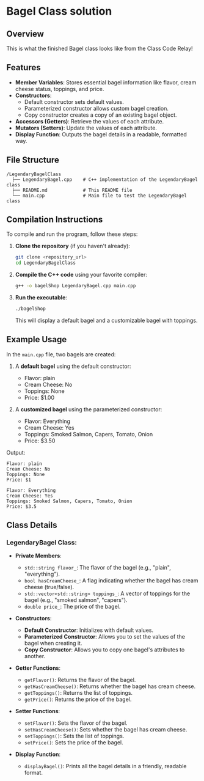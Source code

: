 # Bagel Class solution

## Overview

This is what the finished Bagel class looks like from the Class Code Relay!

## Features

- **Member Variables**: Stores essential bagel information like flavor, cream cheese status, toppings, and price.
- **Constructors**: 
  - Default constructor sets default values.
  - Parameterized constructor allows custom bagel creation.
  - Copy constructor creates a copy of an existing bagel object.
- **Accessors (Getters)**: Retrieve the values of each attribute.
- **Mutators (Setters)**: Update the values of each attribute.
- **Display Function**: Outputs the bagel details in a readable, formatted way.

## File Structure

```
/LegendaryBagelClass
  ├── LegendaryBagel.cpp    # C++ implementation of the LegendaryBagel class
  ├── README.md             # This README file
  └── main.cpp              # Main file to test the LegendaryBagel class
```

## Compilation Instructions

To compile and run the program, follow these steps:

1. **Clone the repository** (if you haven't already):

   ```bash
   git clone <repository_url>
   cd LegendaryBagelClass
   ```

2. **Compile the C++ code** using your favorite compiler:

   ```bash
   g++ -o bagelShop LegendaryBagel.cpp main.cpp
   ```

3. **Run the executable**:

   ```bash
   ./bagelShop
   ```

   This will display a default bagel and a customizable bagel with toppings.

## Example Usage

In the `main.cpp` file, two bagels are created:

1. A **default bagel** using the default constructor:
   - Flavor: plain
   - Cream Cheese: No
   - Toppings: None
   - Price: $1.00

2. A **customized bagel** using the parameterized constructor:
   - Flavor: Everything
   - Cream Cheese: Yes
   - Toppings: Smoked Salmon, Capers, Tomato, Onion
   - Price: $3.50

Output:

```
Flavor: plain
Cream Cheese: No
Toppings: None
Price: $1

Flavor: Everything
Cream Cheese: Yes
Toppings: Smoked Salmon, Capers, Tomato, Onion
Price: $3.5
```

## Class Details

### LegendaryBagel Class:

- **Private Members**:
  - `std::string flavor_`: The flavor of the bagel (e.g., "plain", "everything").
  - `bool hasCreamCheese_`: A flag indicating whether the bagel has cream cheese (true/false).
  - `std::vector<std::string> toppings_`: A vector of toppings for the bagel (e.g., "smoked salmon", "capers").
  - `double price_`: The price of the bagel.

- **Constructors**:
  - **Default Constructor**: Initializes with default values.
  - **Parameterized Constructor**: Allows you to set the values of the bagel when creating it.
  - **Copy Constructor**: Allows you to copy one bagel's attributes to another.

- **Getter Functions**:
  - `getFlavor()`: Returns the flavor of the bagel.
  - `getHasCreamCheese()`: Returns whether the bagel has cream cheese.
  - `getToppings()`: Returns the list of toppings.
  - `getPrice()`: Returns the price of the bagel.

- **Setter Functions**:
  - `setFlavor()`: Sets the flavor of the bagel.
  - `setHasCreamCheese()`: Sets whether the bagel has cream cheese.
  - `setToppings()`: Sets the list of toppings.
  - `setPrice()`: Sets the price of the bagel.

- **Display Function**:
  - `displayBagel()`: Prints all the bagel details in a friendly, readable format.


